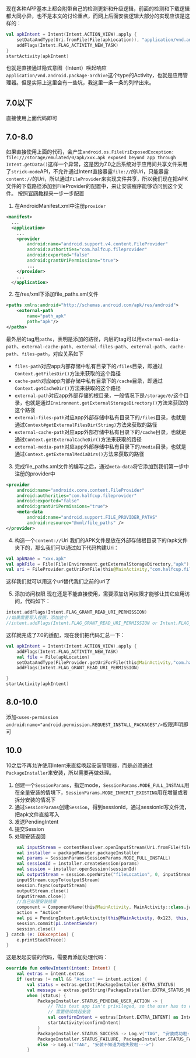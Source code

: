 现在各种APP基本上都会附带自己的检测更新和升级逻辑，前面的检测和下载逻辑都大同小异，也不是本文的讨论重点，而网上后面安装逻辑大部分的实现应该是这样的：
```kotlin
val apkIntent = Intent(Intent.ACTION_VIEW).apply {
    setDataAndType(Uri.fromFile(File(apkLocation)), "application/vnd.android.package-archive")
    addFlags(Intent.FLAG_ACTIVITY_NEW_TASK)
}
startActivity(apkIntent)
```
也就是直接通过隐式意图（Intent）唤起响应`application/vnd.android.package-archive`这个type的Activity，也就是应用管理器。但是实际上这里会有一些坑，我这里一条一条的列举出来。

## 7.0以下
直接使用上面代码即可

## 7.0-8.0
如果直接使用上面的代码，会产生`android.os.FileUriExposedException: file:///storage/emulated/0/apk/xxx.apk exposed beyond app through Intent.getData()`这样一个异常，这是因为7.0之后系统对于应用间共享文件采用了`strick-mode`API，不允许通过Intent直接暴露`file://`的Uri，只能暴露`content://`的Uri，所以通过`FileProvider`来实现文件共享，所以我们现在把APK文件的下载路径添加到FileProvider的配置中，来让安装程序能够访问到这个文件。
按照[官网教程](https://developer.android.google.cn/reference/androidx/core/content/FileProvider?hl=zh-cn)来一步一步配置

1. 在AndroidManifest.xml中注册`provider`
```xml
<manifest>
  ...
  <application>
    ...
    <provider
        android:name="android.support.v4.content.FileProvider"
        android:authorities="com.halfcup.fileprovider"
        android:exported="false"
        android:grantUriPermissions="true">
        ...
    </provider>
    ...
  </application>
```
2. 在/res/xml下添加file_paths.xml文件
```xml
<paths xmlns:android="http://schemas.android.com/apk/res/android">
    <external-path
        name="path_apk"
        path="apk"/>
</paths>
```
最外层的tag用`paths`，表明是添加的路径，内层的tag可以用`external-media-path`、`external-cache-path`、`external-files-path`、`external-path`、`cache-path`、`files-path`，对应关系如下
- `files-path`对应app内部存储中私有目录下的`/files`目录，即通过`Context.getFilesDir()`方法来获取的这个路径
- `cache-path`对应app内部存储中私有目录下的`/cache`目录，即通过`Context.getCacheDir()`方法来获取的这个路径
- `external-path`对应app外部存储的根目录，一般情况下是`/storage/0/`这个目录，也就是通过`Environment.getExternalStorageDirectory()`方法来获取的这个路径
- `external-files-path`对应app外部存储中私有目录下的`/files`目录，也就是通过`Context#getExternalFilesDir(String)`方法来获取的路径
- `external-cache-path`对应app外部存储中私有目录下的`/cache`目录，也就是通过`Context.getExternalCacheDir()`方法来获取的路径
- `external-media-path`对应app外部存储中私有目录下的`/media`目录，也就是通过`Context.getExternalMediaDirs()`方法来获取的路径

3. 完成file_paths.xml文件的编写之后，通过`meta-data`将它添加到我们第一步中注册的provider中
```xml
<provider
    android:name="androidx.core.content.FileProvider"
    android:authorities="com.halfcup.fileprovider"
    android:exported="false"
    android:grantUriPermissions="true">
    <meta-data
        android:name="android.support.FILE_PROVIDER_PATHS"
        android:resource="@xml/file_paths" />
</provider>
```

4. 构造一个`content://`Uri
我们的APK文件是放在外部存储根目录下的/apk文件夹下的，那么我们可以通过如下代码构建Uri：
```Kotlin
val apkName = "xxx.apk"
val apkFile = File(File(Environment.getExternalStorageDirectory,"apk"),apkName)
val uri = FileProvider.getUriForFile(this@MainActivity,"com.halfcup.fileprovider",file)
```
这样我们就可以用这个uri替代我们之前的uri了

5. 添加访问权限
现在还是不能直接使用，需要添加访问权限才能够让其它应用访问，代码如下：
```kotlin
intent.addFlags(Intent.FLAG_GRANT_READ_URI_PERMISSION)
//如果需要写入权限，添加这个
//intent.addFlags(Intent.FLAG_GRANT_READ_URI_PERMISSION or Intent.FLAG_GRANT_WRITE_URI_PERMISSION)
```

这样就完成了7.0的适配，现在我们把代码汇总一下：
```kotlin
val apkIntent = Intent(Intent.ACTION_VIEW).apply {
    addFlags(Intent.FLAG_ACTIVITY_NEW_TASK)
    val file = File(apkLocation)
    setDataAndType(FileProvider.getUriForFile(this@MainActivity,"com.halfcup.fileprovider",file), "application/vnd.android.package-archive")
    addFlags(Intent.FLAG_GRANT_READ_URI_PERMISSION) 

}
startActivity(apkIntent)
```

## 8.0-10.0
添加`<uses-permission android:name="android.permission.REQUEST_INSTALL_PACKAGES"/>`权限声明即可

## 10.0
10之后不再允许使用Intent来直接唤起安装管理器，而是必须通过`PackageInstaller`来安装，所以需要再做处理。
1. 创建一个`SessionParams`，指定mode，`SessionParams.MODE_FULL_INSTALL`用在全量安装的情境下，`SessionParams.MODE_INHERIT_EXISTING`用在增量或者拆分安装的情况下
2. 通过`SessionParams`创建`Session`，得到sessionId，通过sessionId写文件流，把apk文件直接写入
3. 发送PendingIntent
4. 提交Session
5. 处理安装返回
```kotlin
    val inputStream = contentResolver.openInputStream(Uri.fromFile(file))
    val installer = packageManager.packageInstaller
    val params = SessionParams(SessionParams.MODE_FULL_INSTALL)
    val sessionId = installer.createSession(params)
    val session = installer.openSession(sessionId)
    val outputStream = session.openWrite("fileLocation", 0, inputStream!!.available().toLong())
    inputStream.copyTo(outputStream)
    session.fsync(outputStream)
    outputStream.close()
    inputStream.close()
    //自己处理安装结果
    component = ComponentName(this@MainActivity, MainActivity::class.java)
    action = "Action"
    val pi = PendingIntent.getActivity(this@MainActivity, 0x123, this, PendingIntent.FLAG_UPDATE_CURRENT)
    session.commit(pi.intentSender)
    session.close()
} catch (e: IOException) {
    e.printStackTrace()
}
```
这是发起安装的代码，需要再添加处理代码：
```kotlin
override fun onNewIntent(intent: Intent) {
    val extras = intent.extras
    if (extras != null && "Action" == intent.action) {
        val status = extras.getInt(PackageInstaller.EXTRA_STATUS)
        val message = extras.getString(PackageInstaller.EXTRA_STATUS_MESSAGE)
        when (status) {
            PackageInstaller.STATUS_PENDING_USER_ACTION -> {
                // This test app isn't privileged, so the user has to confirm the install.
                // 需要继续唤起安装
                val confirmIntent = extras[Intent.EXTRA_INTENT] as Intent?
                startActivity(confirmIntent)
            }
            PackageInstaller.STATUS_SUCCESS -> Log.v("TAG", "安装成功啦--->")
            PackageInstaller.STATUS_FAILURE, PackageInstaller.STATUS_FAILURE_ABORTED, PackageInstaller.STATUS_FAILURE_BLOCKED, PackageInstaller.STATUS_FAILURE_CONFLICT, PackageInstaller.STATUS_FAILURE_INCOMPATIBLE, PackageInstaller.STATUS_FAILURE_INVALID, PackageInstaller.STATUS_FAILURE_STORAGE -> Log.v("TAG", "安装失败啦--->")
            else -> Log.v("TAG", "安装不知道为啥失败啦--->")
        }
```
